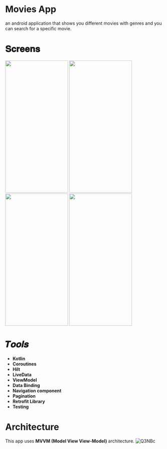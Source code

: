 # Movies App
an android application that shows you different movies with genres and you can search for a specific movie.
# 𝐒𝐜𝐫𝐞𝐞𝐧𝐬
<img src="https://user-images.githubusercontent.com/80238599/185751333-70272c52-89e4-4f52-b78f-1b233cedc1f9.png" width=200  height=420> <img src="https://user-images.githubusercontent.com/80238599/185751392-c94fcfa8-b7ec-4329-aef9-8e2b3d340533.png" width=200  height=420> <img src="https://user-images.githubusercontent.com/80238599/185751406-ec21525f-16c5-4800-a39d-82f4a01ab32c.png" width=200  height=420> <img src="https://user-images.githubusercontent.com/80238599/185751415-9a54f1f4-d594-4c39-9980-0e69b9e73597.png" width=200  height=420>

# 𝑻𝒐𝒐𝒍𝒔
- **Kotlin**
- **Coroutines**
- **Hilt**
- **LiveData**
- **ViewModel**
- **Data Binding**
- **Navigation component**
- **Pagination**
- **Retrofit Library**
- **Testing**
# Architecture 
This app uses **MVVM (Model View View-Model)** architecture.
![Q3NBc](https://user-images.githubusercontent.com/62480395/159254664-fee91587-2a62-4858-a8f4-4ab41e6a7c6e.png)
